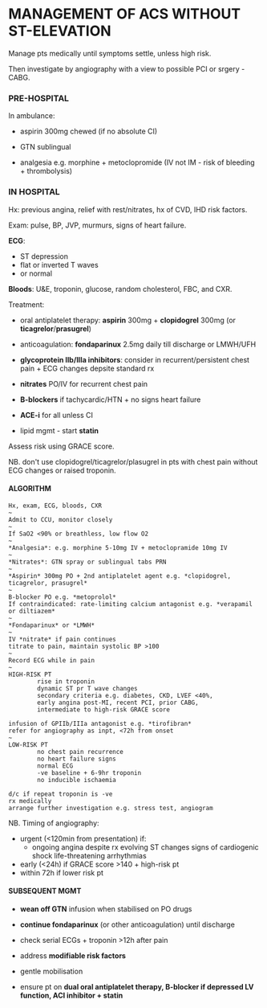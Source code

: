# MANAGEMENT OF ACS WITHOUT ST-ELEVATION

Manage pts medically until symptoms settle, unless high risk.

Then investigate by angiography with a view to possible PCI or srgery - CABG.

### PRE-HOSPITAL

In ambulance: 

- aspirin 300mg chewed (if no absolute CI)

- GTN sublingual

- analgesia e.g. morphine + metoclopromide (IV not IM - risk of bleeding + thrombolysis)

### IN HOSPITAL

Hx: previous angina, relief with rest/nitrates, hx of CVD, IHD risk factors.

Exam: pulse, BP, JVP, murmurs, signs of heart failure.

**ECG**:

- ST depression
- flat or inverted T waves
- or normal

**Bloods**: U&E, troponin, glucose, random cholesterol, FBC, and CXR.

Treatment:

- oral antiplatelet therapy: **aspirin** 300mg + **clopidogrel** 300mg (or **ticagrelor**/**prasugrel**)

- anticoagulation: **fondaparinux** 2.5mg daily till discharge or LMWH/UFH

- **glycoprotein IIb/IIIa inhibitors**: consider in recurrent/persistent chest pain + ECG changes depsite standard rx

- **nitrates** PO/IV for recurrent chest pain

- **B-blockers** if tachycardic/HTN + no signs heart failure

- **ACE-i** for all unless CI

- lipid mgmt - start **statin**

Assess risk using GRACE score.

NB. don't use clopidogrel/ticagrelor/plasugrel in pts with chest pain without ECG changes or raised troponin.


#### ALGORITHM

	Hx, exam, ECG, bloods, CXR
	~
	Admit to CCU, monitor closely
	~
	If SaO2 <90% or breathless, low flow O2
	~
	*Analgesia*: e.g. morphine 5-10mg IV + metoclopramide 10mg IV
	~
	*Nitrates*: GTN spray or sublingual tabs PRN
	~
	*Aspirin* 300mg PO + 2nd antiplatelet agent e.g. *clopidogrel, ticagrelor, prasugrel*
	~
	B-blocker PO e.g. *metoprolol*
	If contraindicated: rate-limiting calcium antagonist e.g. *verapamil or diltiazem*
	~
	*Fondaparinux* or *LMWH*
	~
	IV *nitrate* if pain continues
	titrate to pain, maintain systolic BP >100
	~
	Record ECG while in pain
	~
	HIGH-RISK PT
			rise in troponin
			dynamic ST pr T wave changes
			secondary criteria e.g. diabetes, CKD, LVEF <40%, 
			early angina post-MI, recent PCI, prior CABG, 
			intermediate to high-risk GRACE score
			
	infusion of GPIIb/IIIa antagonist e.g. *tirofibran*
	refer for angiography as inpt, <72h from onset
	~
	LOW-RISK PT
			no chest pain recurrence
			no heart failure signs
			normal ECG
			-ve baseline + 6-9hr troponin
			no inducible ischaemia
	
	d/c if repeat troponin is -ve
	rx medically
	arrange further investigation e.g. stress test, angiogram
	
NB. Timing of angiography:

- urgent (<120min from presentation) if:
	- ongoing angina despite rx
	evolving ST changes
	signs of cardiogenic shock
	life-threatening arrhythmias
- early (<24h) if GRACE score >140 + high-risk pt
- within 72h if lower risk pt

#### SUBSEQUENT MGMT

- **wean off GTN** infusion when stabilised on PO drugs

- **continue fondaparinux** (or other anticoagulation) until discharge

- check serial ECGs + troponin >12h after pain

- address **modifiable risk factors**

- gentle mobilisation

- ensure pt on **dual oral antiplatelet therapy, B-blocker if depressed LV function, ACI inhibitor + statin**
